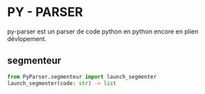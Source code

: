# PY - PARSER

py-parser est un parser de code python en python encore en plien dévlopement.

## segmenteur

```py
from PyParser.segmenteur import launch_segmenter
launch_segmenter(code: str) -> list
```